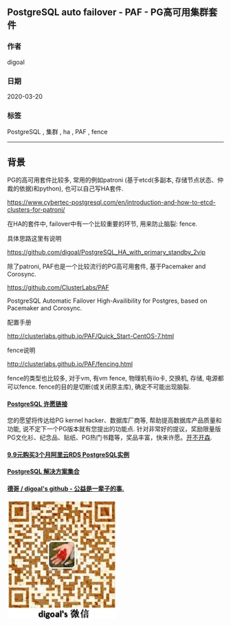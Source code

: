 ## PostgreSQL auto failover - PAF - PG高可用集群套件  
            
### 作者                                                                            
digoal                                                                                                                     
                              
### 日期                                                                                                                     
2020-03-20                                                                                                                 
                                                                                                                     
### 标签                                                                                                                     
PostgreSQL , 集群 , ha , PAF , fence   
                         
----                   
                              
## 背景     
PG的高可用套件比较多, 常用的例如patroni (基于etcd(多副本, 存储节点状态、仲裁的依据)和python), 也可以自己写HA套件.   
  
https://www.cybertec-postgresql.com/en/introduction-and-how-to-etcd-clusters-for-patroni/  
  
在HA的套件中, failover中有一个比较重要的环节, 用来防止脑裂: fence.  
  
具体思路这里有说明  
  
https://github.com/digoal/PostgreSQL_HA_with_primary_standby_2vip  
  
除了patroni, PAF也是一个比较流行的PG高可用套件, 基于Pacemaker and Corosync.  
  
https://github.com/ClusterLabs/PAF  
  
PostgreSQL Automatic Failover High-Availibility for Postgres, based on Pacemaker and Corosync.  
  
配置手册  
  
http://clusterlabs.github.io/PAF/Quick_Start-CentOS-7.html  
  
fence说明  
  
http://clusterlabs.github.io/PAF/fencing.html    
  
fence的类型也比较多, 对于vm, 有vm fence, 物理机有ilo卡, 交换机, 存储, 电源都可以fence. fence的目的是切断(或关闭原主库), 确定不可能出现脑裂.  
    
  
  
  
  
  
  
  
  
  
  
  
  
  
  
  
  
  
  
  
  
  
  
  
  
  
  
  
  
  
  
  
  
  
  
  
  
  
  
  
  
  
  
  
  
  
  
  
  
  
  
  
  
  
#### [PostgreSQL 许愿链接](https://github.com/digoal/blog/issues/76 "269ac3d1c492e938c0191101c7238216")
您的愿望将传达给PG kernel hacker、数据库厂商等, 帮助提高数据库产品质量和功能, 说不定下一个PG版本就有您提出的功能点. 针对非常好的提议，奖励限量版PG文化衫、纪念品、贴纸、PG热门书籍等，奖品丰富，快来许愿。[开不开森](https://github.com/digoal/blog/issues/76 "269ac3d1c492e938c0191101c7238216").  
  
  
#### [9.9元购买3个月阿里云RDS PostgreSQL实例](https://www.aliyun.com/database/postgresqlactivity "57258f76c37864c6e6d23383d05714ea")
  
  
#### [PostgreSQL 解决方案集合](https://yq.aliyun.com/topic/118 "40cff096e9ed7122c512b35d8561d9c8")
  
  
#### [德哥 / digoal's github - 公益是一辈子的事.](https://github.com/digoal/blog/blob/master/README.md "22709685feb7cab07d30f30387f0a9ae")
  
  
![digoal's wechat](../pic/digoal_weixin.jpg "f7ad92eeba24523fd47a6e1a0e691b59")
  

